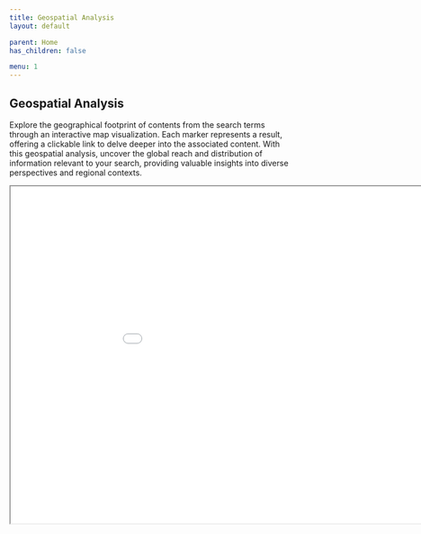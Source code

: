 ```yaml
---
title: Geospatial Analysis
layout: default

parent: Home
has_children: false

menu: 1
---
```


## Geospatial Analysis

Explore the geographical footprint of contents from the search terms through an interactive map visualization. Each marker represents a result, offering a clickable link to delve deeper into the associated content. With this geospatial analysis, uncover the global reach and distribution of information relevant to your search, providing valuable insights into diverse perspectives and regional contexts.

<iframe src="map.html" width="1000" height="600"></iframe>
<br/><br/>